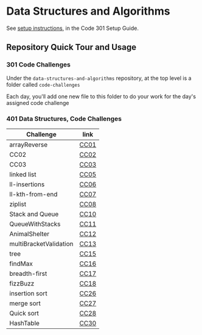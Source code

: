 # Data Structures and Algorithms

See [setup instructions](https://codefellows.github.io/setup-guide/code-301/3-code-challenges), in the Code 301 Setup Guide.

## Repository Quick Tour and Usage

### 301 Code Challenges

Under the `data-structures-and-algorithms` repository, at the top level is a folder called `code-challenges`

Each day, you'll add one new file to this folder to do your work for the day's assigned code challenge

### 401 Data Structures, Code Challenges

|  Challenge     |       link     |
| -------------- | -------------- |
| arrayReverse   | [CC01](https://github.com/boodah96/data-structures-and-algorithms/tree/main/javascript/challenges-401/arrayReverse)       |
|      CC02      | [CC02](https://github.com/boodah96/data-structures-and-algorithms/tree/main/javascript/challenges-401/arrayShift)         |
|      CC03      | [CC03](https://github.com/boodah96/data-structures-and-algorithms/tree/main/javascript/challenges-401/arrayBinarySearch)  |
|   linked list  | [CC05](https://github.com/boodah96/data-structures-and-algorithms/tree/main/javascript/challenges-401/linkedList)         |
| ll-insertions  | [CC06](https://github.com/boodah96/data-structures-and-algorithms/tree/main/javascript/challenges-401/linkedList)         |
|ll-kth-from-end | [CC07](https://github.com/boodah96/data-structures-and-algorithms/tree/main/javascript/challenges-401/linkedList)         |
|    ziplist     | [CC08](https://github.com/boodah96/data-structures-and-algorithms/tree/main/javascript/challenges-401/linkedList/llZip%20)|
|Stack and Queue | [CC10](https://github.com/boodah96/data-structures-and-algorithms/tree/main/javascript/challenges-401/stacksAndQueues)    |
|QueueWithStacks | [CC11](https://github.com/boodah96/data-structures-and-algorithms/tree/main/javascript/challenges-401/QueueWithStacks)    |
|AnimalShelter   | [CC12](https://github.com/boodah96/data-structures-and-algorithms/tree/main/javascript/challenges-401/fifoAnimalShelter)  |
|multiBracketValidation| [CC13](https://github.com/boodah96/data-structures-and-algorithms/tree/main/javascript/challenges-401/multiBracketValidation)  |
|tree| [CC15](https://github.com/boodah96/data-structures-and-algorithms/tree/main/javascript/challenges-401/tree)|
|findMax| [CC16](https://github.com/boodah96/data-structures-and-algorithms/tree/main/javascript/challenges-401/tree)|
|breadth-first| [CC17](https://github.com/boodah96/data-structures-and-algorithms/tree/main/javascript/challenges-401/tree)|
|fizzBuzz| [CC18](https://github.com/boodah96/data-structures-and-algorithms/tree/main/javascript/challenges-401/fizzBuzzTree)|
|insertion sort| [CC26](https://github.com/boodah96/data-structures-and-algorithms/tree/main/javascript/challenges-401/InsertionSort)|
|merge sort| [CC27](https://github.com/boodah96/data-structures-and-algorithms/tree/main/javascript/challenges-401/merge-sort)|
|Quick sort| [CC28](https://github.com/boodah96/data-structures-and-algorithms/tree/main/javascript/challenges-401/quickSort)|
|HashTable| [CC30](https://github.com/boodah96/data-structures-and-algorithms/tree/main/javascript/challenges-401/hashtable)|
